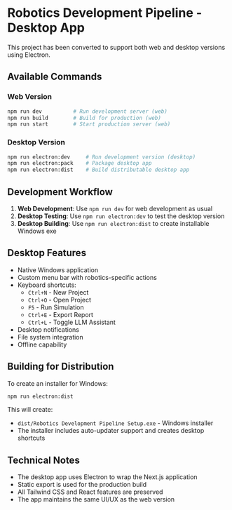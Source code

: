# Robotics Development Pipeline - Desktop App

This project has been converted to support both web and desktop versions using Electron.

## Available Commands

### Web Version
```bash
npm run dev          # Run development server (web)
npm run build        # Build for production (web)
npm run start        # Start production server (web)
```

### Desktop Version
```bash
npm run electron:dev     # Run development version (desktop)
npm run electron:pack    # Package desktop app
npm run electron:dist    # Build distributable desktop app
```

## Development Workflow

1. **Web Development**: Use `npm run dev` for web development as usual
2. **Desktop Testing**: Use `npm run electron:dev` to test the desktop version
3. **Desktop Building**: Use `npm run electron:dist` to create installable Windows exe

## Desktop Features

- Native Windows application
- Custom menu bar with robotics-specific actions
- Keyboard shortcuts:
  - `Ctrl+N` - New Project
  - `Ctrl+O` - Open Project
  - `F5` - Run Simulation
  - `Ctrl+E` - Export Report
  - `Ctrl+L` - Toggle LLM Assistant
- Desktop notifications
- File system integration
- Offline capability

## Building for Distribution

To create an installer for Windows:

```bash
npm run electron:dist
```

This will create:
- `dist/Robotics Development Pipeline Setup.exe` - Windows installer
- The installer includes auto-updater support and creates desktop shortcuts

## Technical Notes

- The desktop app uses Electron to wrap the Next.js application
- Static export is used for the production build
- All Tailwind CSS and React features are preserved
- The app maintains the same UI/UX as the web version
